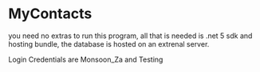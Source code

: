 # MyContacts
 
you need no extras to run this program, all that is needed is .net 5 sdk and hosting bundle, the database is hosted on an extrenal server.

Login Credentials are Monsoon_Za and Testing
